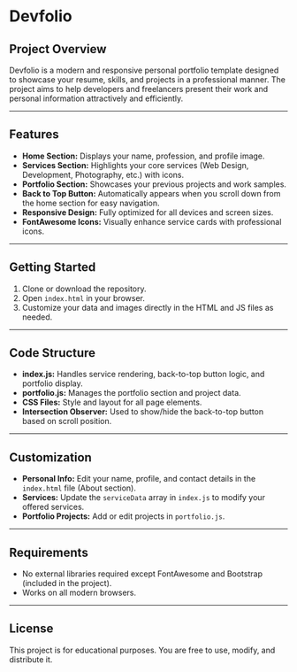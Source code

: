 # Devfolio

## Project Overview
Devfolio is a modern and responsive personal portfolio template designed to showcase your resume, skills, and projects in a professional manner. The project aims to help developers and freelancers present their work and personal information attractively and efficiently.

---

## Features
- **Home Section:** Displays your name, profession, and profile image.
- **Services Section:** Highlights your core services (Web Design, Development, Photography, etc.) with icons.
- **Portfolio Section:** Showcases your previous projects and work samples.
- **Back to Top Button:** Automatically appears when you scroll down from the home section for easy navigation.
- **Responsive Design:** Fully optimized for all devices and screen sizes.
- **FontAwesome Icons:** Visually enhance service cards with professional icons.

---

## Getting Started
1. Clone or download the repository.
2. Open `index.html` in your browser.
3. Customize your data and images directly in the HTML and JS files as needed.

---

## Code Structure
- **index.js:** Handles service rendering, back-to-top button logic, and portfolio display.
- **portfolio.js:** Manages the portfolio section and project data.
- **CSS Files:** Style and layout for all page elements.
- **Intersection Observer:** Used to show/hide the back-to-top button based on scroll position.

---

## Customization
- **Personal Info:** Edit your name, profile, and contact details in the `index.html` file (About section).
- **Services:** Update the `serviceData` array in `index.js` to modify your offered services.
- **Portfolio Projects:** Add or edit projects in `portfolio.js`.

---

## Requirements
- No external libraries required except FontAwesome and Bootstrap (included in the project).
- Works on all modern browsers.

---

## License
This project is for educational purposes. You are free to use, modify, and distribute it.
